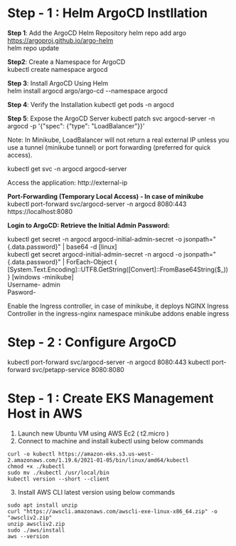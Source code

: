 

# Step - 1 : Helm ArgoCD Instllation #

**Step 1**: Add the ArgoCD Helm Repository
helm repo add argo https://argoproj.github.io/argo-helm  
helm repo update  

**Step2**: Create a Namespace for ArgoCD  
kubectl create namespace argocd  

**Step 3**: Install ArgoCD Using Helm  
helm install argocd argo/argo-cd --namespace argocd  

**Step 4**: Verify the Installation
kubectl get pods -n argocd

**Step 5**: Expose the ArgoCD Server
kubectl patch svc argocd-server -n argocd -p '{"spec": {"type": "LoadBalancer"}}'    

Note: In Minikube, LoadBalancer will not return a real external IP unless you use a tunnel (minikube tunnel) or port forwarding (preferred for quick access).  

kubectl get svc -n argocd argocd-server    

Access the application:
http://external-ip

**Port-Forwarding (Temporary Local Access) - In case of minikube**  
kubectl port-forward svc/argocd-server -n argocd 8080:443  
https://localhost:8080  

**Login to ArgoCD: Retrieve the Initial Admin Password:**    

kubectl get secret -n argocd argocd-initial-admin-secret -o jsonpath="{.data.password}" | base64 -d  [linux]    
kubectl get secret argocd-initial-admin-secret -n argocd -o jsonpath="{.data.password}" | ForEach-Object { [System.Text.Encoding]::UTF8.GetString([Convert]::FromBase64String($_)) } [windows -minikube]    
Username- admin    
Pasword-     

Enable the Ingress controller, in case of minikube, it deploys NGINX Ingress Controller in the ingress-nginx namespace
minikube addons enable ingress

# Step - 2 : Configure ArgoCD #



kubectl port-forward svc/argocd-server -n argocd 8080:443
kubectl port-forward svc/petapp-service 8080:8080



# Step - 1 : Create EKS Management Host in AWS #

1) Launch new Ubuntu VM using AWS Ec2 ( t2.micro )	  
2) Connect to machine and install kubectl using below commands  
```
curl -o kubectl https://amazon-eks.s3.us-west-2.amazonaws.com/1.19.6/2021-01-05/bin/linux/amd64/kubectl
chmod +x ./kubectl
sudo mv ./kubectl /usr/local/bin
kubectl version --short --client
```
3) Install AWS CLI latest version using below commands 
```
sudo apt install unzip
curl "https://awscli.amazonaws.com/awscli-exe-linux-x86_64.zip" -o "awscliv2.zip"
unzip awscliv2.zip
sudo ./aws/install
aws --version
